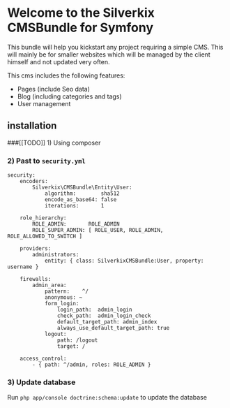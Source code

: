 # Welcome to the Silverkix CMSBundle for Symfony
This bundle will help you kickstart any project requiring a simple CMS. This will mainly be for smaller websites which will be managed by the client himself and not updated very often.

This cms includes the following features:

* Pages (include Seo data)
* Blog (including categories and tags)
* User management

## installation

###[[TODO]] 1) Using composer

### 2) Past to `security.yml`
    security:
        encoders:
            Silverkix\CMSBundle\Entity\User:
                algorithm:        sha512
                encode_as_base64: false
                iterations:       1

        role_hierarchy:
            ROLE_ADMIN:       ROLE_ADMIN
            ROLE_SUPER_ADMIN: [ ROLE_USER, ROLE_ADMIN, ROLE_ALLOWED_TO_SWITCH ]

        providers:
            administrators:
                entity: { class: SilverkixCMSBundle:User, property: username }

        firewalls:
            admin_area:
                pattern:    ^/
                anonymous: ~
                form_login:
                    login_path:  admin_login
                    check_path:  admin_login_check
                    default_target_path: admin_index
                    always_use_default_target_path: true
                logout:
                    path: /logout
                    target: /

        access_control:
            - { path: ^/admin, roles: ROLE_ADMIN }

### 3) Update database
Run `php app/console doctrine:schema:update` to update the database
